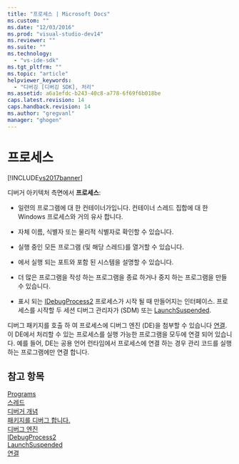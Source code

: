 ```yaml
---
title: "프로세스 | Microsoft Docs"
ms.custom: ""
ms.date: "12/03/2016"
ms.prod: "visual-studio-dev14"
ms.reviewer: ""
ms.suite: ""
ms.technology: 
  - "vs-ide-sdk"
ms.tgt_pltfrm: ""
ms.topic: "article"
helpviewer_keywords: 
  - "디버깅 [디버깅 SDK], 처리"
ms.assetid: a6a1efdc-b243-40c8-a778-6f69f6b018be
caps.latest.revision: 14
caps.handback.revision: 14
ms.author: "gregvanl"
manager: "ghogen"
---
```

# 프로세스
[!INCLUDE[vs2017banner](../../code-quality/includes/vs2017banner.md)]

디버거 아키텍처 측면에서  **프로세스**:  
  
-   일련의 프로그램에 대 한 컨테이너가입니다.  컨테이너 스레드 집합에 대 한 Windows 프로세스와 거의 유사 합니다.  
  
-   자체 이름, 식별자 또는 물리적 식별자로 확인할 수 있습니다.  
  
-   실행 중인 모든 프로그램 \(및 해당 스레드\)를 열거할 수 있습니다.  
  
-   에서 실행 되는 포트와 포함 된 시스템을 설명할 수 있습니다.  
  
-   더 많은 프로그램을 작성 하는 프로그램을 종료 하거나 중지 하는 프로그램을 만들 수 있습니다.  
  
-   표시 되는 [IDebugProcess2](../../extensibility/debugger/reference/idebugprocess2.md) 프로세스가 시작 될 때 만들어지는 인터페이스.  프로세스를 시작할 두 세션 디버그 관리자가 \(SDM\) 또는 [LaunchSuspended](../../extensibility/debugger/reference/idebugenginelaunch2-launchsuspended.md).  
  
 디버그 패키지를 호출 하 여 프로세스에 디버그 엔진 \(DE\)을 첨부할 수 있습니다 [연결](../../extensibility/debugger/reference/idebugprocess2-attach.md).  이 DE에서 처리할 수 있는 프로세스를 실행 가능한 프로그램을 모두에 연결 되어 있습니다.  예를 들어, DE는 공용 언어 런타임에서 프로세스에 연결 하는 경우 관리 코드를 실행 하는 프로그램에만 연결 합니다.  
  
## 참고 항목  
 [Programs](../../extensibility/debugger/programs.md)   
 [스레드](../../extensibility/debugger/threads.md)   
 [디버거 개념](../../extensibility/debugger/debugger-concepts.md)   
 [패키지를 디버그 합니다.](../../extensibility/debugger/debug-package.md)   
 [디버그 엔진](../../extensibility/debugger/debug-engine.md)   
 [IDebugProcess2](../../extensibility/debugger/reference/idebugprocess2.md)   
 [LaunchSuspended](../../extensibility/debugger/reference/idebugenginelaunch2-launchsuspended.md)   
 [연결](../../extensibility/debugger/reference/idebugprocess2-attach.md)
